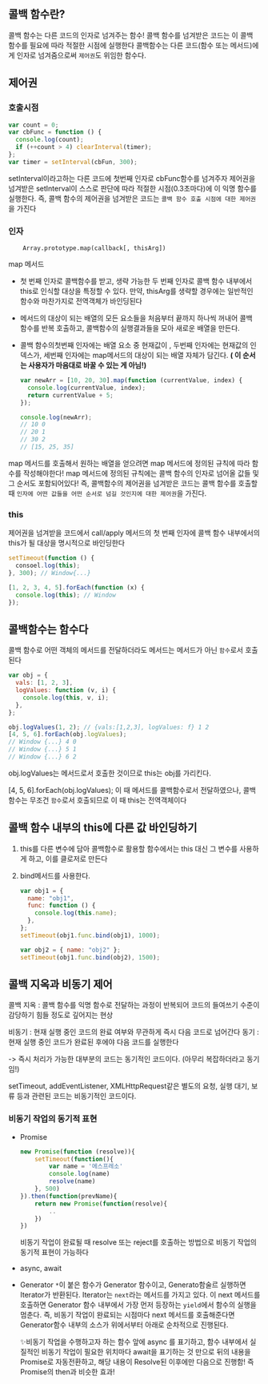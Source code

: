 ## 콜백 함수란?

콜백 함수는 다른 코드의 인자로 넘겨주는 함수!
콜백 함수를 넘겨받은 코드는 이 콜백 함수를 필요에 따라 적절한 시점에 실행한다
콜백함수는 다른 코드(함수 또는 메서드)에게 인자로 넘겨줌으로써 `제어권`도 위임한 함수다.

## 제어권

### 호출시점

```jsx
var count = 0;
var cbFunc = function () {
  console.log(count);
  if (++count > 4) clearInterval(timer);
};
var timer = setInterval(cbFun, 300);
```

setInterval이라고하는 다른 코드에 첫번째 인자로 cbFunc함수를 넘겨주자 제어권을 넘겨받은 setInterval이 스스로 판단에 따라 적절한 시점(0.3초마다)에 이 익명 함수를 실행한다. 즉, 콜백 함수의 제어권을 넘겨받은 코드는 `콜백 함수 호출 시점에 대한 제어권`을 가진다

### 인자

```
    Array.prototype.map(callback[, thisArg])
```

map 메서드

- 첫 번째 인자로 콜백함수를 받고, 생략 가능한 두 번째 인자로 콜백 함수 내부에서 this로 인식할 대상을 특정할 수 있다. 만약, thisArg를 생략할 경우에는 일반적인 함수와 마찬가지로 전역객체가 바인딩된다

- 메서드의 대상이 되는 배열의 모든 요소들을 처음부터 끝까지 하나씩 꺼내어 콜백 함수를 반복 호출하고, 콜백함수의 실행결과들을 모아 새로운 배열을 만든다.
- 콜백 함수의첫번째 인자에는 배열 요소 중 현재값이 , 두번째 인자에는 현재값의 인덱스가, 세번째 인자에는 map메서드의 대상이 되는 배열 자체가 담긴다. **( 이 순서는 사용자가 마음대로 바꿀 수 있는 게 아님!)**

  ```jsx
  var newArr = [10, 20, 30].map(function (currentValue, index) {
    console.log(currentValue, index);
    return currentValue + 5;
  });

  console.log(newArr);
  // 10 0
  // 20 1
  // 30 2
  // [15, 25, 35]
  ```

map 메서드를 호출해서 원하는 배열을 얻으려면 map 메서드에 정의된 규칙에 따라 함수를 작성해야한다! map 메서드에 정의된 규칙에는 콜백 함수의 인자로 넘어올 값들 및 그 순서도 포함되어있다! 즉, 콜백함수의 제어권을 넘겨받은 코드는 콜백 함수를 호출할 때 `인자에 어떤 값들을 어떤 순서로 넘길 것인지에 대한 제어권`을 가진다.

### this

제어권을 넘겨받을 코드에서 call/apply 메서드의 첫 번째 인자에 콜백 함수 내부에서의 this가 될 대상을 명시적으로 바인딩한다

```jsx
setTimeout(function () {
  consoel.log(this);
}, 300); // Window{...}

[1, 2, 3, 4, 5].forEach(function (x) {
  console.log(this); // Window
});
```

## 콜백함수는 함수다

콜백 함수로 어떤 객체의 메서드를 전달하더라도 메서드는 메서드가 아닌 `함수`로서 호출된다

```jsx
var obj = {
  vals: [1, 2, 3],
  logValues: function (v, i) {
    console.log(this, v, i);
  },
};

obj.logValues(1, 2); // {vals:[1,2,3], logValues: f} 1 2
[4, 5, 6].forEach(obj.logValues);
// Window {...} 4 0
// Window {...} 5 1
// Window {...} 6 2
```

obj.logValues는 메서드로서 호출한 것이므로 this는 obj를 가리킨다.

[4, 5, 6].forEach(obj.logValues); 이 때 메서드를 콜백함수로서 전달하였으나, 콜백함수는 무조건 `함수`로서 호출되므로 이 때 this는 전역객체이다

## 콜백 함수 내부의 this에 다른 값 바인딩하기

1. this를 다른 변수에 담아 콜백함수로 활용할 함수에서는 this 대신 그 변수를 사용하게 하고, 이를 클로저로 만든다
2. bind메서드를 사용한다.

   ```jsx
   var obj1 = {
     name: "obj1",
     func: function () {
       console.log(this.name);
     },
   };
   setTimeout(obj1.func.bind(obj1), 1000);

   var obj2 = { name: "obj2" };
   setTimeout(obj1.func.bind(obj2), 1500);
   ```

## 콜백 지옥과 비동기 제어

콜백 지옥 : 콜백 함수를 익명 함수로 전달하는 과정이 반복되어 코드의 들여쓰기 수준이 감당하기 힘들 정도로 깊어지는 현상

비동기 : 현재 실행 중인 코드의 완료 여부와 무관하게 즉시 다음 코드로 넘어간다
동기 : 현재 실행 중인 코드가 완료된 후에야 다음 코드를 실행한다

-> 즉시 처리가 가능한 대부분의 코드는 동기적인 코드이다. (아무리 복잡하더라고 동기임!)

setTimeout, addEventListener, XMLHttpRequest같은 별도의 요청, 실행 대기, 보류 등과 관련된 코드는 비동기적인 코드이다.

### 비동기 작업의 동기적 표현

- Promise
  ```jsx
  new Promise(function (resolve)){
      setTimeout(function(){
          var name = '에스프레소'
          console.log(name)
          resolve(name)
      }, 500)
  }).then(function(prevName){
      return new Promise(function(resolve){
          ..
      })
  })
  ```
  비동기 작업이 완료될 때 resolve 또는 reject를 호출하는 방법으로 비동기 작업의 동기적 표현이 가능하다
- async, await
- Generator
  `*`이 붙은 함수가 Generator 함수이고, Generato함술르 실행하면 Iterator가 반환된다. Iterator는 `next`라는 메서드를 가지고 있다.
  이 next 메서드를 호출하면 Generator 함수 내부에서 가장 먼저 등장하는 `yield`에서 함수의 실행을 멈춘다.
  즉, 비동기 작업이 완료되는 시점마다 next 메서드를 호출해준다면 Generator함수 내부의 소스가 위에서부터 아래로 순차적으로 진행된다.

  ✨비동기 작업을 수행하고자 하는 함수 앞에 async 를 표기하고, 함수 내부에서 실질적인 비동기 작업이 필요한 위치마다 await을 표기하는 것 만으로 뒤의 내용을 Promise로 자동전환하고, 해당 내용이 Resolve된 이후에만 다음으로 진행함! 즉 Promise의 then과 비슷한 효과!
